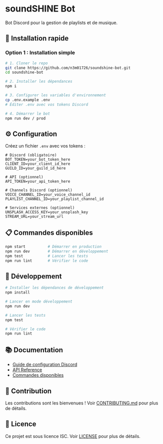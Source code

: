 # soundSHINE Bot

Bot Discord pour la gestion de playlists et de musique.

## 🚀 Installation rapide

### Option 1 : Installation simple

```bash
# 1. Cloner le repo
git clone https://github.com/n3m01726/soundshine-bot.git
cd soundshine-bot

# 2. Installer les dépendances
npm i

# 3. Configurer les variables d'environnement
cp .env.example .env
# Éditer .env avec vos tokens Discord

# 4. Démarrer le bot
npm run dev / prod
```

## ⚙️ Configuration

Créez un fichier `.env` avec vos tokens :

```env
# Discord (obligatoire)
BOT_TOKEN=your_bot_token_here
CLIENT_ID=your_client_id_here
GUILD_ID=your_guild_id_here

# API (optionnel)
API_TOKEN=your_api_token_here

# Channels Discord (optionnel)
VOICE_CHANNEL_ID=your_voice_channel_id
PLAYLIST_CHANNEL_ID=your_playlist_channel_id

# Services externes (optionnel)
UNSPLASH_ACCESS_KEY=your_unsplash_key
STREAM_URL=your_stream_url
```

## 📋 Commandes disponibles

```bash
npm start          # Démarrer en production
npm run dev        # Démarrer en développement
npm test           # Lancer les tests
npm run lint       # Vérifier le code
```

## 🔧 Développement

```bash
# Installer les dépendances de développement
npm install

# Lancer en mode développement
npm run dev

# Lancer les tests
npm test

# Vérifier le code
npm run lint
```

## 📚 Documentation

- [Guide de configuration Discord](docs/discord-setup.md)
- [API Reference](docs/api.md)
- [Commandes disponibles](docs/commands.md)

## 🤝 Contribution

Les contributions sont les bienvenues ! Voir [CONTRIBUTING.md](CONTRIBUTING.md) pour plus de détails.

## 📄 Licence

Ce projet est sous licence ISC. Voir [LICENSE](LICENSE) pour plus de détails.

